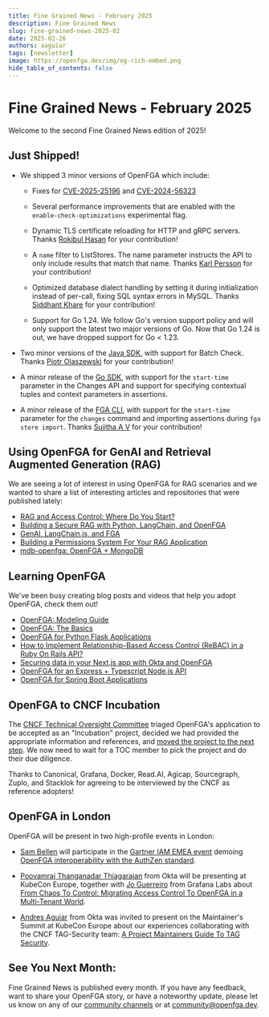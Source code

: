 ```yaml
---
title: Fine Grained News - February 2025
description: Fine Grained News
slug: fine-grained-news-2025-02
date: 2025-02-26
authors: aaguiar
tags: [newsletter]
image: https://openfga.dev/img/og-rich-embed.png
hide_table_of_contents: false
---
```

# Fine Grained News - February 2025

Welcome to the second Fine Grained News edition of 2025! 

## Just Shipped!

- We shipped 3 minor versions of OpenFGA which include:
  - Fixes for [CVE-2025-25196](https://github.com/openfga/openfga/security/advisories/GHSA-g4v5-6f5p-m38j) and [CVE-2024-56323](https://github.com/openfga/openfga/security/advisories/GHSA-32q6-rr98-cjqv)
  - Several performance improvements that are enabled with the `enable-check-optimizations` experimental flag.
  - Dynamic TLS certificate reloading for HTTP and gRPC servers. Thanks [Rokibul Hasan](https://github.com/RokibulHasan7) for your contribution!
  - A `name` filter to ListStores. The name parameter instructs the API to only include results that match that name. Thanks [Karl Persson](https://github.com/kalleep) for your contribution!
  - Optimized database dialect handling by setting it during initialization instead of per-call, fixing SQL syntax errors in MySQL. Thanks [Siddhant Khare](https://github.com/Siddhant-K-code) for your contribution!

  - Support for Go 1.24. We follow Go's version support policy and will only support the latest two major versions of Go. Now that Go 1.24 is out, we have dropped support for Go < 1.23.
  
- Two minor versions of the [Java SDK](https://github.com/openfga/java-sdk), with support for Batch Check. Thanks [Piotr Olaszewski](https://github.com/piotrooo) for your contribution!

- A minor release of the [Go SDK](https://github.com/openfga/go-sdk), with support for the `start-time` parameter in the Changes API and support for specifying contextual tuples and context parameters in assertions.
  
- A minor release of the [FGA CLI](https://github.com/openfga/cli), with support for the `start-time` parameter for the `changes` command and importing assertions during `fga store import`. Thanks [Sujitha A V](https://github.com/sujitha-av) for your contribution!

## Using OpenFGA for GenAI and Retrieval Augmented Generation (RAG)

We are seeing a lot of interest in using OpenFGA for RAG scenarios and we wanted to share a list of interesting articles and repositories that were published lately:

- [RAG and Access Control: Where Do You Start?](https://auth0.com/blog/rag-and-access-control-where-do-you-start/)
- [Building a Secure RAG with Python, LangChain, and OpenFGA](https://auth0.com/blog/building-a-secure-rag-with-python-langchain-and-openfga/)
- [GenAI, LangChain.js, and FGA](https://auth0.com/blog/genai-langchain-js-fga/)
- [Building a Permissions System For Your RAG Application](https://www.useparagon.com/learn/ai-knowledge-chatbot-with-permissions-chapter-2/)
- [mdb-openfga: OpenFGA + MongoDB](https://github.com/ranfysvalle02/mdb-openfga)

## Learning OpenFGA 

We've been busy creating blog posts and videos that help you adopt OpenFGA, check them out!

- [OpenFGA: Modeling Guide](https://www.youtube.com/watch?v=5Lwy9aHXXHE&list=PLUR5l-oTFZqWaDdhEOVt_IfPOIbKo1Ypt)
- [OpenFGA: The Basics](https://www.youtube.com/watch?v=v1Io8TtB4bg&list=PLUR5l-oTFZqXGikFJolWJfP7zDK4GRYJ6)
- [OpenFGA for Python Flask Applications](https://auth0.com/blog/fine-grained-access-control-with-python-flask/)
- [How to Implement Relationship-Based Access Control (ReBAC) in a Ruby On Rails API?](https://auth0.com/blog/what-is-rebac-and-how-to-implement-rails-api/)
- [Securing data in your Next.js app with Okta and OpenFGA](https://vercel.com/blog/securing-data-in-your-next-js-app-with-okta-and-openfga)
- [OpenFGA for an Express + Typescript Node.js API](https://auth0.com/blog/express-typescript-fga/)
- [OpenFGA for Spring Boot Applications](https://auth0.com/blog/add-fga-to-spring-boot-api-with-openfga/)


## OpenFGA to CNCF Incubation

The [CNCF Technical Oversight Committee](https://www.cncf.io/people/technical-oversight-committee/) triaged OpenFGA's application to be accepted as an "Incubation" project, decided we had provided the appropriate information and references, and [moved the project to the next step](https://github.com/orgs/cncf/projects/27/views/9). We now need to wait for a TOC member to pick the project and do their due diligence.

Thanks to Canonical, Grafana, Docker, Read.AI, Agicap, Sourcegraph, Zuplo, and Stacklok for agreeing to be interviewed by the CNCF as reference adopters!

## OpenFGA in London

OpenFGA will be present in two high-profile events in London:

<!-- markdown-link-check-disable -->
- [Sam Bellen](https://www.linkedin.com/in/sambellen/) will participate in the [Gartner IAM EMEA event](https://www.gartner.com/en/conferences/emea/identity-access-management-uk) demoing [OpenFGA interoperability with the AuthZen standard](https://openid.net/authzen-at-gartner-iam/).
<!-- markdown-link-check-enable -->

- [Poovamraj Thanganadar Thiagarajan](https://www.linkedin.com/in/poovamraj/) from Okta will be presenting at KubeCon Europe, together with [Jo Guerreiro](https://www.linkedin.com/in/jmlguerreiro/) from Grafana Labs about [From Chaos To Control: Migrating Access Control To OpenFGA in a Multi-Tenant World](https://kccnceu2025.sched.com/event/1txIJ/from-chaos-to-control-migrating-access-control-to-openfga-in-a-multi-tenant-world-jo-guerreiro-grafana-labs-poovamraj-thanganadar-thiagarajan-okta).

- [Andres Aguiar](https://www.linkedin.com/in/aaguiar/) from Okta was invited to present on the Maintainer's Summit at KubeCon Europe about our experiences collaborating with the CNCF TAG-Security team: [A Project Maintainers Guide To TAG Security](https://maintainersummiteu2025.sched.com/event/1tj8v/a-project-maintainers-guide-to-tag-security-marina-moore-edera-andres-aguiar-okta).

## **See You Next Month:**

Fine Grained News is published every month. If you have any feedback, want to share your OpenFGA story, or have a noteworthy update, please let us know on any of our [community channels](https://openfga.dev/community) or at [community@openfga.dev](mailto:community@openfga.dev).


